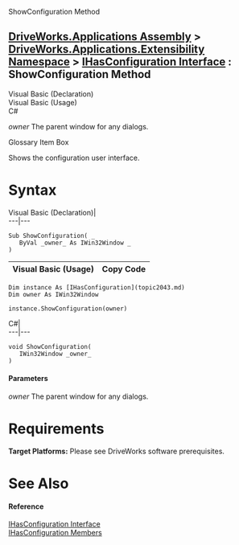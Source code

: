 ShowConfiguration Method   
  
[DriveWorks.Applications Assembly](topic13.md) > [DriveWorks.Applications.Extensibility Namespace](topic1995.md) > [IHasConfiguration Interface](topic2043.md) : ShowConfiguration Method  
---  
  
Visual Basic (Declaration)    
Visual Basic (Usage)    
C# 

_owner_
    The parent window for any dialogs.

Glossary Item Box

Shows the configuration user interface. 

# Syntax

Visual Basic (Declaration)|   
---|---  
      
    
    Sub ShowConfiguration( _
       ByVal _owner_ As IWin32Window _
    )   
  
Visual Basic (Usage)| Copy Code  
---|---  
      
    
    Dim instance As [IHasConfiguration](topic2043.md)
    Dim owner As IWin32Window
     
    instance.ShowConfiguration(owner)  
  
C#|   
---|---  
      
    
    void ShowConfiguration( 
       IWin32Window _owner_
    )  
  
#### Parameters

 _owner_
    The parent window for any dialogs.

# Requirements

**Target Platforms:** Please see DriveWorks software prerequisites.

# See Also

#### Reference

[IHasConfiguration Interface](topic2043.md)   
[IHasConfiguration Members](topic2044.md)


